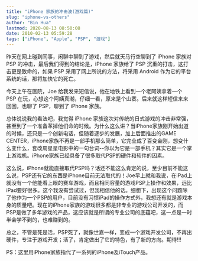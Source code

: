 ```yaml
---
title: "iPhone 家族的冲击波(游戏篇)"
slug: "iphone-vs-others"
author: "Bin Hua"
lastmod: 2020-08-13 08:50:08
date: 2010-02-13 05:59:28
tags: ["iPhone", "Apple", "PSP", "游戏"]
---
```


昨天在网上碰到同事，闲聊中聊到了游戏，然后就天马行空聊到了 iPhone 家族对 PSP 的冲击，最后我们得到的结论是，iPhone 家族给了 PSP 沉重的打击，这打击更是致命的，如果 PSP 采用了网上所说的方法，将采用 Android 作为它的平台系统的话，那将加快它的死亡。

今天上午在医院，Joe 给我发来短信说，他在地铁上看到一个老阿姨拿着一个 PSP 在玩，心想这个阿姨真潮，仔细一看，原来是个山寨。后来就这样短信来来回回，也聊了 PSP，聊到了 iPhone 家族。

总体说说我的看法吧，我觉得 iPhone 家族这次对传统的日式游戏的冲击非常强，甚至到了一个准备革掉他们命的时候。为什么这么讲？当iPhone家族刚开始出道的时候，还只是一个创新电话，但随着逐步的发展，加上后面推出的GAME CENTER，iPhone家族不再是一部手机那么简单，它完全成了百变金刚，想变什么变什么，套改周星星电影中的一句台词--你以为它是一部手机？其实它是一个掌上游戏机。iPhone家族已经具备了很多取代PSP的硬件和软件的因素。

这么说，iPhone就能直接取代PSP吗？话还不能这么肯定的说，至少目前不能这么说，PSP还有它的东西是iPhone目前无法取代的！Joe早上就和我说，在iPad上就没有一个他能看上眼的赛车游戏，而且相同容量的游戏PSP上操作和效果，远比iPad要好很多。这个我没有尝试过，但我相信他的话。细想下，出现这个问题除了他作为一个PSP的用户，目前没有习惯iPad的操作方式外，我想还有就是游戏本身的质量吧。现在的iPhone家族的游戏很多都是非专业的游戏公司开发的，而PSP是做了多年游戏的产品，这应该就是所谓的专业公司的底蕴吧，这一点是一时半会学不到的，也难赚到的。

总之，不管是死是活，PSP死了，就像世嘉一样，变成一个游戏开发公司，不再出硬件，专注于游戏开发；活了，肯定做出了它的特色，有了新的方向。期待!!!

PS：这里用iPhone家族指代了一系列的iPhone及iTouch产品。